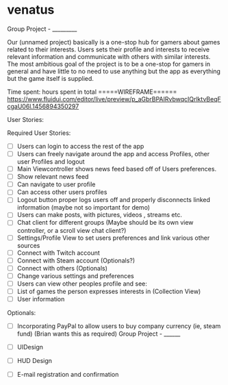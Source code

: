 # venatus
Group Project - _________



Our (unnamed project) basically is a one-stop hub for gamers about games related to their interests. 
Users sets their profile and interests to receive relevant information and communicate with others with similar interests.
The most ambitious goal of the project is to be a one-stop for gamers in general and have little to no need to use anything but the app
as everything but the game itself is supplied.

Time spent:  hours spent in total
=====WIREFRAME======
https://www.fluidui.com/editor/live/preview/p_aGbrBPAIRvbwqcIQrlktvBeqFcgaU06l.1456894350297

User Stories:

Required User Stories:
 - [ ] Users can login to access the rest of the app
 - [ ] Users can freely navigate around the app and access Profiles, other user Profiles and logout
 - [ ] Main Viewcontroller shows news feed based off of Users preferences. 
  - [ ] Show relevant news feed
  - [ ] Can navigate to user profile
  - [ ] Can access other users profiles
  - [ ] Logout button proper logs users off and properly disconnects linked information (maybe not so important for demo)
  - [ ] Users can make posts, with pictures, videos , streams etc.
  - [ ] Chat client for different groups (Maybe should be its own view controller, or a scroll view chat client?)
 - [ ] Settings/Profile View to set users preferences and link various other sources
  - [ ] Connect with Twitch account
  - [ ] Connect with Steam account (Optionals?)
  - [ ] Connect with others (Optionals)
  - [ ] Change various settings and preferences
 - [ ] Users can view other peoples profile and see:
  - [ ] List of games the person expresses interests in (Collection View)
  - [ ] User information

Optionals:
- [ ] Incorporating PayPal to allow users to buy company currency (ie, steam fund) (Brian wants this as required)
Group Project  - ______
- [ ] UIDesign
- [ ] HUD Design
- [ ] E-mail registration and confirmation




